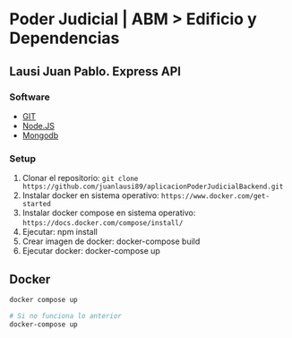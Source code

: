 # Poder Judicial | ABM > Edificio y Dependencias

## Lausi Juan Pablo. Express API

### Software

- [GIT](https://git-scm.com)
- [Node.JS](https://nodejs.org/es)
- [Mongodb](https://www.mongodb.com/es)

### Setup

1. Clonar el repositorio: `git clone https://github.com/juanlausi89/aplicacionPoderJudicialBackend.git`
2. Instalar docker en sistema operativo: `https://www.docker.com/get-started`
3. Instalar docker compose en sistema operativo: `https://docs.docker.com/compose/install/`
4. Ejecutar: npm install
5. Crear imagen de docker: docker-compose build
6. Ejecutar docker: docker-compose up 

## Docker

```bash
docker compose up

# Si no funciona lo anterior
docker-compose up
```
